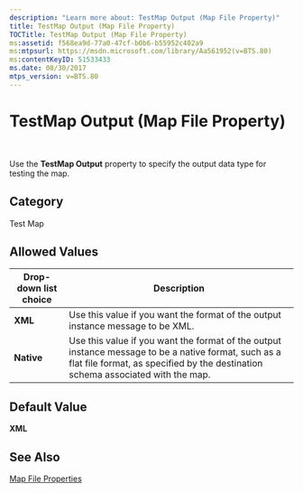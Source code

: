 ```yaml
---
description: "Learn more about: TestMap Output (Map File Property)"
title: TestMap Output (Map File Property)
TOCTitle: TestMap Output (Map File Property)
ms:assetid: f568ea9d-77a0-47cf-b0b6-b55952c402a9
ms:mtpsurl: https://msdn.microsoft.com/library/Aa561952(v=BTS.80)
ms:contentKeyID: 51533433
ms.date: 08/30/2017
mtps_version: v=BTS.80
---
```


# TestMap Output (Map File Property)

 

Use the **TestMap Output** property to specify the output data type for testing the map.

## Category

Test Map

## Allowed Values

<table>
<thead>
<tr class="header">
<th>Drop-down list choice</th>
<th>Description</th>
</tr>
</thead>
<tbody>
<tr class="odd">
<td><strong>XML</strong></td>
<td>Use this value if you want the format of the output instance message to be XML.</td>
</tr>
<tr class="even">
<td><strong>Native</strong></td>
<td>Use this value if you want the format of the output instance message to be a native format, such as a flat file format, as specified by the destination schema associated with the map.</td>
</tr>
</tbody>
</table>


## Default Value

**XML**

## See Also

[Map File Properties](map-file-properties.md)


